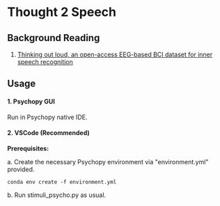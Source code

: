 # Thought 2 Speech

## Background Reading
1. [Thinking out loud, an open-access EEG-based BCI dataset for inner speech recognition](https://www.nature.com/articles/s41597-022-01147-2)

## Usage
#### 1. Psychopy GUI
Run in Psychopy native IDE.
#### 2. VSCode (Recommended)
**Prerequisites:** 

a. Create the necessary Psychopy environment via "environment.yml" provided.
```
conda env create -f environment.yml
```

b. Run stimuli_psycho.py as usual. 

